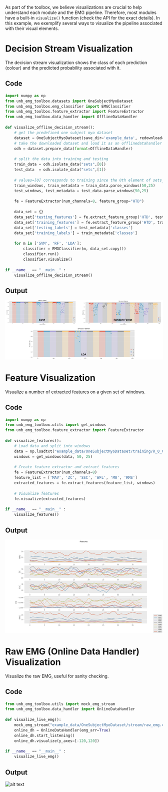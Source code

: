 As part of the toolbox, we believe visualizations are crucial to help understand each module and the EMG pipeline. Therefore, most modules have a built-in `visualize()` function (check the API for the exact details). In this example, we exemplify several ways to visualize the pipeline associated with their visual elements. 

# Decision Stream Visualization
The decision stream visualization shows the class of each prediction (colour) and the predicted probability associated with it. 

## Code
```Python
import numpy as np
from unb_emg_toolbox.datasets import OneSubjectMyoDataset
from unb_emg_toolbox.emg_classifier import EMGClassifier
from unb_emg_toolbox.feature_extractor import FeatureExtractor
from unb_emg_toolbox.data_handler import OfflineDataHandler
        
def visualize_offline_decision_stream():
    # get the predefined one subject myo dataset
    dataset = OneSubjectMyoDataset(save_dir='example_data', redownload=False)
    # take the downloaded dataset and load it as an offlinedatahandler
    odh = dataset.prepare_data(format=OfflineDataHandler)

    # split the data into training and testing
    train_data = odh.isolate_data("sets",[0])
    test_data  = odh.isolate_data("sets",[1])
    
    # values=[0] corresponds to training since the 0th element of sets_values is training
    train_windows, train_metadata = train_data.parse_windows(50,25)
    test_windows, test_metadata = test_data.parse_windows(50,25)

    fe = FeatureExtractor(num_channels=8, feature_group="HTD")

    data_set = {}
    data_set['testing_features'] = fe.extract_feature_group('HTD', test_windows)
    data_set['training_features'] = fe.extract_feature_group('HTD', train_windows)
    data_set['testing_labels'] = test_metadata['classes']
    data_set['training_labels'] = train_metadata['classes']

    for m in ['SVM', 'RF', 'LDA']:
        classifier = EMGClassifier(m, data_set.copy())
        classifier.run()
        classifier.visualize()

if __name__ == "__main__" :
    visualize_offline_decision_stream()
```

## Output
![alt text](photos/decision_stream.png)

# Feature Visualization
Visualize a number of extracted features on a given set of windows.

## Code 
```Python
import numpy as np
from unb_emg_toolbox.utils import get_windows
from unb_emg_toolbox.feature_extractor import FeatureExtractor

def visualize_features():
    # Load data and split into windows
    data = np.loadtxt("example_data/OneSubjectMyoDataset/training/R_0_C_0.csv", delimiter=",")
    windows = get_windows(data, 50, 25)
    
    # Create feature extractor and extract features
    fe = FeatureExtractor(num_channels=8)
    feature_list = ['MAV', 'ZC', 'SSC', 'WFL', 'M0', 'RMS']
    extracted_features = fe.extract_features(feature_list, windows)

    # Visualize features 
    fe.visualize(extracted_features)

if __name__ == "__main__" :
    visualize_features()   
```

## Output
![alt text](photos/features.png)

# Raw EMG (Online Data Handler) Visualization
Visualize the raw EMG, useful for sanity checking. 

## Code 
```Python
from unb_emg_toolbox.utils import mock_emg_stream
from unb_emg_toolbox.data_handler import OnlineDataHandler

def visualize_live_emg():
    mock_emg_stream("example_data/OneSubjectMyoDataset/stream/raw_emg.csv", num_channels=8, sampling_rate=200)
    online_dh = OnlineDataHandler(emg_arr=True)
    online_dh.start_listening()
    online_dh.visualize(y_axes=[-120,120])    

if __name__ == "__main__" :
    visualize_live_emg()
```

## Output
![alt text](photos/raw_emg.gif)